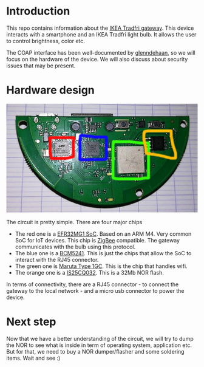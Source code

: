 # Introduction

This repo contains information about the [IKEA Tradfri gateway](https://www.ikea.com/gb/en/p/tradfri-gateway-white-20337807/). This device interacts with a smartphone and an IKEA Tradfri light bulb. It allows the user to control brightness, color etc.

The COAP interface has been well-documented by [glenndehaan](https://github.com/glenndehaan/ikea-tradfri-coap-docs), so we will focus on the hardware of the device. We will also discuss about security issues that may be present.

# Hardware design
![Circuit chips](./imgs/circuit.jpg)

The circuit is pretty simple. There are four major chips
* The red one is a [EFR32MG1 SoC](https://www.silabs.com/documents/public/data-sheets/efr32mg1-datasheet.pdf). Based on an ARM M4. Very common SoC for IoT devices. This chip is [ZigBee](https://en.wikipedia.org/wiki/Zigbee) compatible. The gateway communicates with the bulb using this protocol.
* The blue one is a [BCM5241](https://www.broadcom.com/products/ethernet-connectivity/copper-phy/fe-phy/bcm5241). This is just the chips that allow the SoC to interact with the RJ45 connector.
* The green one is [Maruta Type 1GC](https://wireless.murata.com/type1gc.html). This is the chip that handles wifi.
* The orange one is a [IS25CQ032](http://ams.issi.com/WW/pdf/25CQ032.pdf). This is a 32Mb NOR flash.

In terms of connectivity, there are a RJ45 connector - to connect the gateway to the local network - and a micro usb connector to power the device.

# Next step
Now that we have a better understanding of the circuit, we will try to dump the NOR to see what is inside in term of operating system, application etc. But for that, we need to buy a NOR dumper/flasher and some soldering items. Wait and see :)
